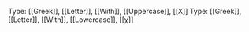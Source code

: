 Type: [[Greek]], [[Letter]], [[With]], [[Uppercase]], [[Χ]]
Type: [[Greek]], [[Letter]], [[With]], [[Lowercase]], [[χ]]
